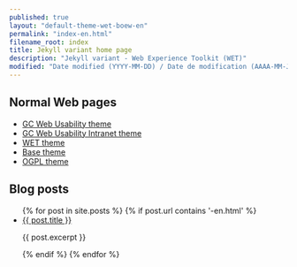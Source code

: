 ```yaml
---
published: true
layout: "default-theme-wet-boew-en"
permalink: "index-en.html"
filename_root: index
title: Jekyll variant home page
description: "Jekyll variant - Web Experience Toolkit (WET)"
modified: "Date modified (YYYY-MM-DD) / Date de modification (AAAA-MM-JJ)"
---
```


## Normal Web pages ##
* [GC Web Usability theme](theme-gcwu-fegc/index-en.html)
* [GC Web Usability Intranet theme](theme-gcwu-intranet/index-en.html)
* [WET theme](theme-wet-boew/index-en.html)
* [Base theme](theme-base/index-en.html)
* [OGPL theme](theme-ogpl/index-en.html)

## Blog posts ##
<ul>
{% for post in site.posts %}
{% if post.url contains '-en.html' %}
    <li>
		<a href="{{ site.url }}{{ post.url }}">{{ post.title }}</a>
		<p>{{ post.excerpt }}</p>
    </li>
{% endif %}
{% endfor %}
</ul>
